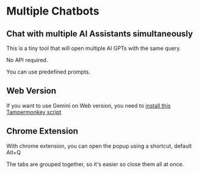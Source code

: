 # Multiple Chatbots
## Chat with multiple AI Assistants simultaneously

This is a tiny tool that will open multiple AI GPTs with the same query.

No API required.

You can use predefined prompts.

## Web Version

If you want to use Gemini on Web version, you need to [install this Tampermonkey script](https://gist.github.com/Far-Se/565b4668886732fec16b8b41afdd3048)

## Chrome Extension
With chrome extension, you can open the popup using a shortcut, default Alt+Q

The tabs are grouped together, so it's easier so close them all at once.